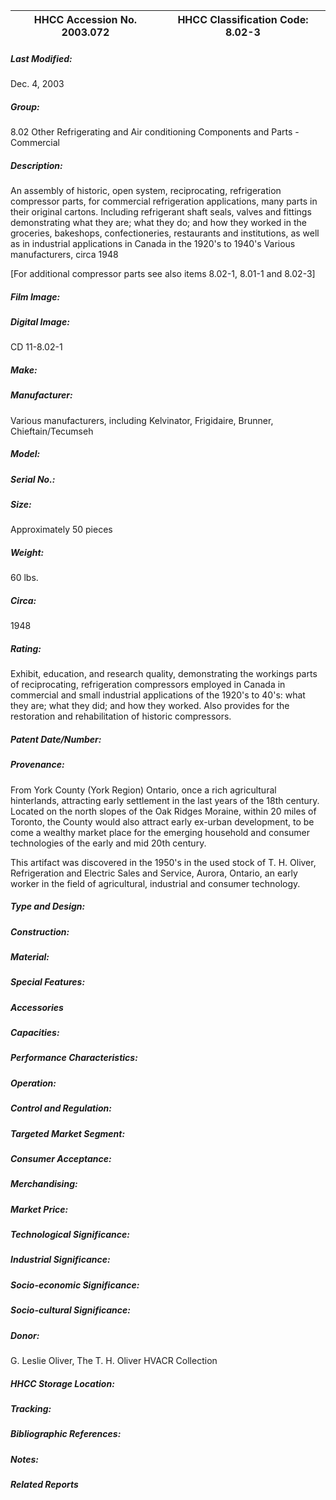 | **HHCC Accession No. 2003.072** |**HHCC Classification Code:  8.02-3**|
| ----------- | ----------- |

##### Last Modified:
Dec. 4, 2003

##### Group:
8.02 Other Refrigerating and Air conditioning Components and Parts - Commercial

##### Description:
An assembly of historic, open system, reciprocating, refrigeration compressor parts, for commercial refrigeration applications, many parts in their original cartons. Including refrigerant shaft seals, valves and fittings demonstrating what they are; what they do; and how they worked in the groceries, bakeshops, confectioneries, restaurants and institutions, as well as in industrial applications in Canada in the 1920's to 1940's Various manufacturers, circa 1948

[For additional compressor parts see also items 8.02-1, 8.01-1 and 8.02-3]

##### Film Image:


##### Digital Image:
CD 11-8.02-1

##### Make:


##### Manufacturer:
Various manufacturers, including Kelvinator, Frigidaire, Brunner, Chieftain/Tecumseh

##### Model:


##### Serial No.:


##### Size:
Approximately 50 pieces

##### Weight:
60 lbs.

##### Circa:
1948

##### Rating:
Exhibit, education, and research quality, demonstrating the workings parts of reciprocating, refrigeration compressors employed in Canada in commercial and small industrial applications of the 1920's to 40's: what they are; what they did; and how they worked. Also provides for the restoration and rehabilitation of historic compressors.

##### Patent Date/Number:


##### Provenance:
From York County (York Region) Ontario, once a rich agricultural hinterlands, attracting early settlement in the last years of the 18th century. Located on the north slopes of the Oak Ridges Moraine, within 20 miles of Toronto, the County would also attract early ex-urban development, to be come a wealthy market place for the emerging household and consumer technologies of the early and mid 20th century. 

This artifact was discovered in the 1950's in the used stock of T. H. Oliver, Refrigeration and Electric Sales and Service, Aurora, Ontario, an early worker in the field of agricultural, industrial and consumer technology.

##### Type and Design:


##### Construction:


##### Material:


##### Special Features:


##### Accessories


##### Capacities:


##### Performance Characteristics:


##### Operation:


##### Control and Regulation:


##### Targeted Market Segment:


##### Consumer Acceptance:


##### Merchandising:


##### Market Price:


##### Technological Significance:


##### Industrial Significance:


##### Socio-economic Significance:


##### Socio-cultural Significance:


##### Donor:
G. Leslie Oliver, The T. H. Oliver HVACR Collection

##### HHCC Storage Location:


##### Tracking:


##### Bibliographic References:


##### Notes:


##### Related Reports

